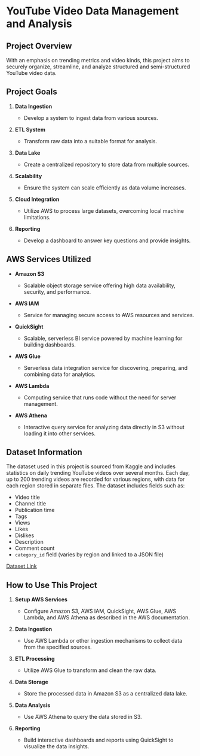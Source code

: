 # YouTube Video Data Management and Analysis

## Project Overview
With an emphasis on trending metrics and video kinds, this project aims to securely organize, streamline, and analyze structured and semi-structured YouTube video data.

## Project Goals

1. **Data Ingestion**
   - Develop a system to ingest data from various sources.

2. **ETL System**
   - Transform raw data into a suitable format for analysis.

3. **Data Lake**
   - Create a centralized repository to store data from multiple sources.

4. **Scalability**
   - Ensure the system can scale efficiently as data volume increases.

5. **Cloud Integration**
   - Utilize AWS to process large datasets, overcoming local machine limitations.

6. **Reporting**
   - Develop a dashboard to answer key questions and provide insights.

## AWS Services Utilized

- **Amazon S3**
  - Scalable object storage service offering high data availability, security, and performance.
  
- **AWS IAM**
  - Service for managing secure access to AWS resources and services.
  
- **QuickSight**
  - Scalable, serverless BI service powered by machine learning for building dashboards.
  
- **AWS Glue**
  - Serverless data integration service for discovering, preparing, and combining data for analytics.
  
- **AWS Lambda**
  - Computing service that runs code without the need for server management.
  
- **AWS Athena**
  - Interactive query service for analyzing data directly in S3 without loading it into other services.

## Dataset Information

The dataset used in this project is sourced from Kaggle and includes statistics on daily trending YouTube videos over several months. Each day, up to 200 trending videos are recorded for various regions, with data for each region stored in separate files. The dataset includes fields such as:

- Video title
- Channel title
- Publication time
- Tags
- Views
- Likes
- Dislikes
- Description
- Comment count
- `category_id` field (varies by region and linked to a JSON file)

[Dataset Link](https://www.kaggle.com/datasets/datasnaek/youtube-new)

## How to Use This Project

1. **Setup AWS Services**
   - Configure Amazon S3, AWS IAM, QuickSight, AWS Glue, AWS Lambda, and AWS Athena as described in the AWS documentation.

2. **Data Ingestion**
   - Use AWS Lambda or other ingestion mechanisms to collect data from the specified sources.

3. **ETL Processing**
   - Utilize AWS Glue to transform and clean the raw data.

4. **Data Storage**
   - Store the processed data in Amazon S3 as a centralized data lake.

5. **Data Analysis**
   - Use AWS Athena to query the data stored in S3.

6. **Reporting**
   - Build interactive dashboards and reports using QuickSight to visualize the data insights.
